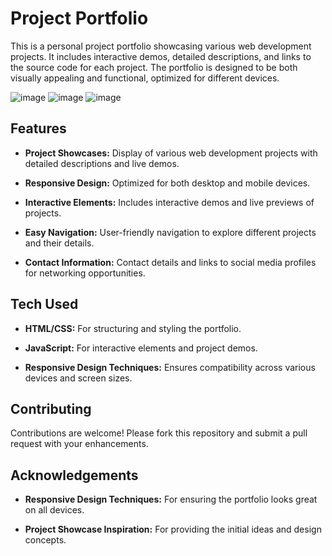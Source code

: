 
# Project Portfolio

This is a personal project portfolio showcasing various web development projects. It includes interactive demos, detailed descriptions, and links to the source code for each project. The portfolio is designed to be both visually appealing and functional, optimized for different devices.

![image](https://github.com/user-attachments/assets/c9d20754-e5d0-4f9e-abdb-7d2019b21640)
![image](https://github.com/user-attachments/assets/c23eed8b-cefc-4ac4-a804-70bd563b214b)
![image](https://github.com/user-attachments/assets/7e26515c-061e-4839-8046-8fa88c70107b)

## Features

- **Project Showcases:** Display of various web development projects with detailed descriptions and live demos.

- **Responsive Design:** Optimized for both desktop and mobile devices.

- **Interactive Elements:** Includes interactive demos and live previews of projects.

- **Easy Navigation:** User-friendly navigation to explore different projects and their details.

- **Contact Information:** Contact details and links to social media profiles for networking opportunities.


## Tech Used

- **HTML/CSS:** For structuring and styling the portfolio.

- **JavaScript:** For interactive elements and project demos.

- **Responsive Design Techniques:** Ensures compatibility across various devices and screen sizes.

## Contributing

Contributions are welcome! Please fork this repository and submit a pull request with your enhancements.

## Acknowledgements

 - **Responsive Design Techniques:** For ensuring the portfolio looks great on all devices.

 - **Project Showcase Inspiration:** For providing the initial ideas and design concepts.

